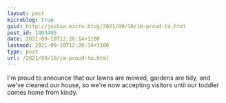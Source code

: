 ```yaml
---
layout: post
microblog: true
guid: http://joshua.micro.blog/2021/09/10/im-proud-to.html
post_id: 1403495
date: 2021-09-10T12:26:14+1100
lastmod: 2021-09-10T12:26:14+1100
type: post
url: /2021/09/10/im-proud-to.html
---
```

I'm proud to announce that our lawns are mowed, gardens are tidy, and we've cleaned our house, so we're now accepting visitors until our toddler comes home from kindy.
